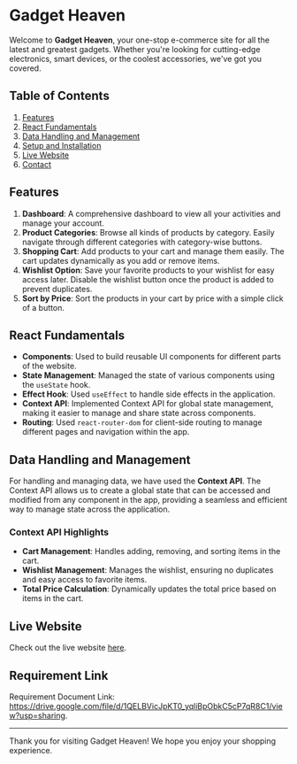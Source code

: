 # Gadget Heaven

Welcome to **Gadget Heaven**, your one-stop e-commerce site for all the latest and greatest gadgets. Whether you're looking for cutting-edge electronics, smart devices, or the coolest accessories, we've got you covered.

## Table of Contents
1. [Features](#features)
2. [React Fundamentals](#react-fundamentals)
3. [Data Handling and Management](#data-handling-and-management)
4. [Setup and Installation](#setup-and-installation)
5. [Live Website](#live-website)
6. [Contact](#contact)

## Features
1. **Dashboard**: A comprehensive dashboard to view all your activities and manage your account.
2. **Product Categories**: Browse all kinds of products by category. Easily navigate through different categories with category-wise buttons.
3. **Shopping Cart**: Add products to your cart and manage them easily. The cart updates dynamically as you add or remove items.
4. **Wishlist Option**: Save your favorite products to your wishlist for easy access later. Disable the wishlist button once the product is added to prevent duplicates.
5. **Sort by Price**: Sort the products in your cart by price with a simple click of a button. 

## React Fundamentals
- **Components**: Used to build reusable UI components for different parts of the website.
- **State Management**: Managed the state of various components using the `useState` hook.
- **Effect Hook**: Used `useEffect` to handle side effects in the application.
- **Context API**: Implemented Context API for global state management, making it easier to manage and share state across components.
- **Routing**: Used `react-router-dom` for client-side routing to manage different pages and navigation within the app.

## Data Handling and Management
For handling and managing data, we have used the **Context API**. The Context API allows us to create a global state that can be accessed and modified from any component in the app, providing a seamless and efficient way to manage state across the application.

### Context API Highlights
- **Cart Management**: Handles adding, removing, and sorting items in the cart.
- **Wishlist Management**: Manages the wishlist, ensuring no duplicates and easy access to favorite items.
- **Total Price Calculation**: Dynamically updates the total price based on items in the cart.

## Live Website
Check out the live website [here](#deadpan-beetle.surge.sh).

## Requirement Link
Requirement Document Link: https://drive.google.com/file/d/1QELBVicJpKT0_yqliBpObkC5cP7qR8C1/view?usp=sharing.

---

Thank you for visiting Gadget Heaven! We hope you enjoy your shopping experience.

